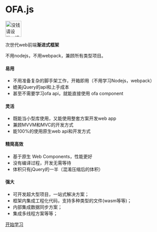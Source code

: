 # OFA.js

<img src="../../img/ofa_logo.svg" width="50" alt="没钱请设计，请想象成一圈超人的拳头">

次世代web前端**渐进式框架**

不用nodejs，不用webpack，兼顾所有类型项目。

#### 易用
* 不用准备复杂的脚手架工作，开箱即用（不用学习Nodejs，webpack）
* 媲美jQuery的api和上手成本
* 甚至不需要学习ofa api，就能直接使用 ofa component

#### 灵活
* 既能当小型库使用，又能使用整套方案开发web app
* 兼顾MVVM和MVC的开发方式
* 能100%的使用原生web api和开发方式

#### 精简高效
* 基于原生 Web Components，性能更好
* 没有编译过程，开发无需等待
* 体积只有jQuery的一半（混淆压缩后的体积）

#### 强大
* 可开发超大型项目，一站式解决方案；
* 框架内集成工程化代码，支持多种类型的文件(wasm等等)；
* 内部集成数据同步方案；
* 集成多线程方案等等；

[开始学习](docs/guide.md)